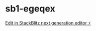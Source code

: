 # sb1-egeqex

[Edit in StackBlitz next generation editor ⚡️](https://stackblitz.com/~/github.com/MDMTseng/sb1-egeqex)